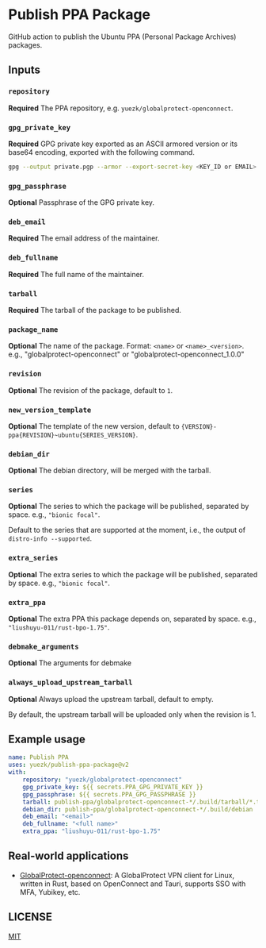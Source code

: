 # Publish PPA Package

GitHub action to publish the Ubuntu PPA (Personal Package Archives) packages.

## Inputs

### `repository`
**Required** The PPA repository, e.g. `yuezk/globalprotect-openconnect`.

### `gpg_private_key`
**Required** GPG private key exported as an ASCII armored version or its base64 encoding, exported with the following command.

```sh
gpg --output private.pgp --armor --export-secret-key <KEY_ID or EMAIL>
```

### `gpg_passphrase`
**Optional** Passphrase of the GPG private key.

### `deb_email`
**Required** The email address of the maintainer.

### `deb_fullname`
**Required** The full name of the maintainer.

### `tarball`
**Required** The tarball of the package to be published.

### `package_name`
**Optional** The name of the package. Format: `<name>` or `<name>_<version>`. e.g., "globalprotect-openconnect" or "globalprotect-openconnect_1.0.0"

### `revision`
**Optional** The revision of the package, default to `1`.

### `new_version_template`
**Optional** The template of the new version, default to `{VERSION}-ppa{REVISION}~ubuntu{SERIES_VERSION}`.

### `debian_dir`
**Optional** The debian directory, will be merged with the tarball.

### `series`
**Optional** The series to which the package will be published, separated by space. e.g., `"bionic focal"`.

Default to the series that are supported at the moment, i.e., the output of `distro-info --supported`.

### `extra_series`
**Optional** The extra series to which the package will be published, separated by space. e.g., `"bionic focal"`.

### `extra_ppa`
**Optional** The extra PPA this package depends on, separated by space. e.g., `"liushuyu-011/rust-bpo-1.75"`.

### `debmake_arguments`
**Optional** The arguments for debmake

### `always_upload_upstream_tarball`
**Optional** Always upload the upstream tarball, default to empty.

By default, the upstream tarball will be uploaded only when the revision is 1.

## Example usage

```yaml
name: Publish PPA
uses: yuezk/publish-ppa-package@v2
with:
    repository: "yuezk/globalprotect-openconnect"
    gpg_private_key: ${{ secrets.PPA_GPG_PRIVATE_KEY }}
    gpg_passphrase: ${{ secrets.PPA_GPG_PASSPHRASE }}
    tarball: publish-ppa/globalprotect-openconnect-*/.build/tarball/*.tar.gz
    debian_dir: publish-ppa/globalprotect-openconnect-*/.build/debian
    deb_email: "<email>"
    deb_fullname: "<full name>"
    extra_ppa: "liushuyu-011/rust-bpo-1.75"
```

## Real-world applications

- [GlobalProtect-openconnect](https://github.com/yuezk/GlobalProtect-openconnect): A GlobalProtect VPN client for Linux, written in Rust, based on OpenConnect and Tauri, supports SSO with MFA, Yubikey, etc.

## LICENSE

[MIT](./LICENSE)
